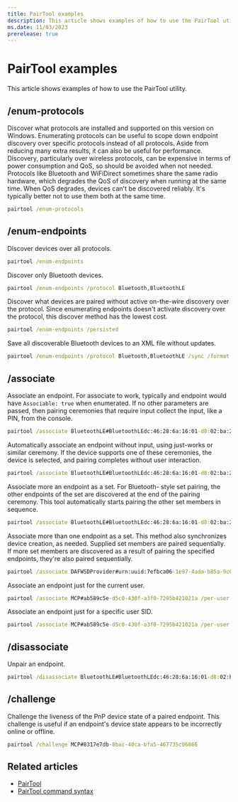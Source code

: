 ```yaml
---
title: PairTool examples
description: This article shows examples of how to use the PairTool utility.
ms.date: 11/03/2023
prerelease: true
---
```


# PairTool examples

This article shows examples of how to use the PairTool utility.

## /enum-protocols

Discover what protocols are installed and supported on this version on Windows. Enumerating protocols can be useful to scope down endpoint discovery over specific protocols instead of all protocols. Aside from reducing many extra results, it can also be useful for performance. Discovery, particularly over wireless protocols, can be expensive in terms of power consumption and QoS, so should be avoided when not needed. Protocols like Bluetooth and WiFiDirect sometimes share the same radio hardware, which degrades the QoS of discovery when running at the same time. When QoS degrades, devices can't be discovered reliably. It's typically better not to use them both at the same time.

```cmd
pairtool /enum-protocols
```

## /enum-endpoints

Discover devices over all protocols.

```cmd
pairtool /enum-endpoints
```

Discover only Bluetooth devices.

```cmd
pairtool /enum-endpoints /protocol Bluetooth,BluetoothLE
```

Discover what devices are paired without active on-the-wire discovery over the protocol. Since enumerating endpoints doesn't activate discovery over the protocol, this discover method has the lowest cost.

```cmd
pairtool /enum-endpoints /persisted
```

Save all discoverable Bluetooth devices to an XML file without updates.

```cmd
pairtool /enum-endpoints /protocol Bluetooth,BluetoothLE /sync /format XML /output-file out.xml
```

## /associate

Associate an endpoint. For associate to work, typically and endpoint would have `Associable: true` when enumerated. If no other parameters are passed, then pairing ceremonies that require input collect the input, like a PIN, from the console.

```cmd
pairtool /associate BluetoothLE#BluetoothLEdc:46:28:6a:16:01-d8:02:ba:2b:9e:2c
```

Automatically associate an endpoint without input, using just-works or similar ceremony. If the device supports one of these ceremonies, the device is selected, and pairing completes without user interaction.

```cmd
pairtool /associate BluetoothLE#BluetoothLEdc:46:28:6a:16:01-d8:02:ba:2b:9e:2c /just-works
```

Associate more an endpoint as a set. For Bluetooth- style set pairing, the other endpoints of the set are  discovered at the end of the pairing ceremony. This tool automatically starts pairing the other set members in sequence.

```cmd
pairtool /associate BluetoothLE#BluetoothLEdc:46:28:6a:16:01-d8:02:ba:2b:9e:2c /set
```

Associate more than one endpoint as a set. This method also synchronizes device creation, as needed. Supplied set members are paired sequentially. If more set members are discovered as a result of pairing the specified endpoints, they're also paired sequentially.

```cmd
pairtool /associate DAFWSDProvider#urn:uuid:7efbca06-1e97-4ada-b85a-9c6ca59497fc /set IPP#7efbca06-1e97-4ada-b85a-9c6ca59497fc
```

Associate an endpoint just for the current user.

```cmd
pairtool /associate MCP#ab589c5e-d5c0-430f-a3f0-7295b421021a /per-user
```

Associate an endpoint just for a specific user SID.

```cmd
pairtool /associate MCP#ab589c5e-d5c0-430f-a3f0-7295b421021a /per-user S-1-12-1-5555
```

## /disassociate

Unpair an endpoint.

```cmd
pairtool /disassociate BluetoothLE#BluetoothLEdc:46:28:6a:16:01-d8:02:ba:2b:9e:2c
```

## /challenge

Challenge the liveness of the PnP device state of a paired endpoint. This challenge is useful if an endpoint's device state appears to be incorrectly online or offline.

```cmd
pairtool /challenge MCP#8317e7db-8bac-40ca-bfa5-467735c06866
```

## Related articles

- [PairTool](pairtool.md)
- [PairTool command syntax](pairtool-command-syntax.md)
